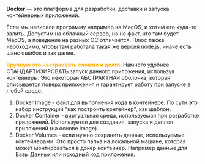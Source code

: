 **Docker** — это платформа для разработки, доставки и запуска контейнерных приложений.  

Если мы написали программу например на MacOS, и хотим его куда-то залить. 
Допустим на облачный сервер, но не факт, что там будет MacOS, а поведение на разных ОС отличается. Плюс также необходимо, чтобы там работала такая же версия node.js, иначе есть шанс ошибок и так далее. 

<span style="font-weight: bold; color: #FFB514;">Вручную это настраивать сложно и долго. </span>
Намного удобнее СТАНДАРТИЗИРОВАТЬ запуск данного приложения, используя контейнеры. 
Это некоторая АБСТРАКТНАЯ оболочка, которая описывается поверх приложения и гарантирует работу при запуске в любой среде. 

1) Docker Image - файл для выполнения кода в контейнере. По сути это набор инструкций "как построить контейнер", как шаблон. 
2) Docker Container - виртуальная среда, используемая при разработке приложений. Используется для создания, запуска и деплоя приложений (на основе image).
3) Docker Volumes - если нужно сохранить данные, используемые контейнерами. Это просто папка на локальной машине, которая может монтироваться в докер контейнер. Например данные для Базы Данных или исходный код приложения. 